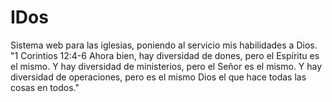 # IDos
Sistema web para las iglesias, poniendo al servicio mis habilidades a Dios.  "1 Corintios 12:4-6 Ahora bien, hay diversidad de dones, pero el Espíritu es el mismo. Y hay diversidad de ministerios, pero el Señor es el mismo. Y hay diversidad de operaciones, pero es el mismo Dios el que hace todas las cosas en todos."
